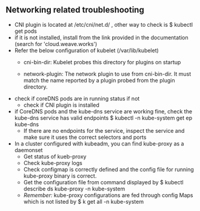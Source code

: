 ## Networking related troubleshooting

- CNI plugin is located at /etc/cni/net.d/  , other way to check is $ kubectl get pods
- if it is not installed, install from the link provided in the documentation (search for 'cloud.weave.works')
- Refer the below configuration of kubelet (/var/lib/kubelet)
  - cni-bin-dir:   Kubelet probes this directory for plugins on startup

  - network-plugin: The network plugin to use from cni-bin-dir. It must match the name reported by a plugin probed from the plugin directory.
- check if coreDNS pods are in running status if not
  - check if CNI plugin is installed
- if CoreDNS pods and the kube-dns service are working fine, check the kube-dns service has valid endpoints $ kubectl -n kube-system get ep kube-dns
  - If there are no endpoints for the service, inspect the service and make sure it uses the correct selectors and ports
- In a cluster configured with kubeadm, you can find kube-proxy as a daemonset
  - Get status of kueb-proxy
  - Check kube-proxy logs
  - Check configmap is correctly defined and the config file for running kube-proxy binary is correct.
  - Get the configuration file from command displayed by $ kubectl describe ds kube-proxy -n kube-system
  - *Remember:* kube-proxy configurations are fed through config Maps which is not listed by $ k get all -n kube-system
